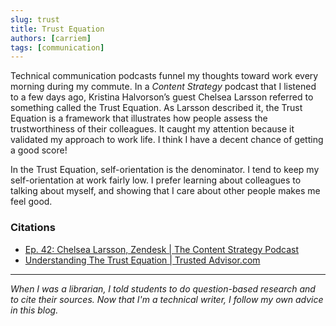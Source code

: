 ```yaml
---
slug: trust
title: Trust Equation
authors: [carriem]
tags: [communication]
---
```


Technical communication podcasts funnel my thoughts toward work every morning during my commute. In a *Content Strategy* podcast that I listened to a few days ago, Kristina Halvorson’s guest Chelsea Larsson referred to something called the Trust Equation. As Larsson described it, the Trust Equation is a framework that illustrates how people assess the trustworthiness of their colleagues. It caught my attention because it validated my approach to work life. I think I have a decent chance of getting a good score!

In the Trust Equation, self-orientation is the denominator. I tend to keep my self-orientation at work fairly low. I prefer learning about colleagues to talking about myself, and showing that I care about other people  makes me feel good.

### Citations

* [Ep. 42: Chelsea Larsson, Zendesk | The Content Strategy Podcast](https://www.contentstrategy.com/episodes/episode-42-chelsea-larsson-zendesk-tactics-to-advocate-for-content-design)
* [Understanding The Trust Equation | Trusted Advisor.com](https://trustedadvisor.com/why-trust-matters/understanding-trust/understanding-the-trust-equation)

___

*When I was a librarian, I told students to do question-based research and to cite their sources. Now that I'm a technical writer, I follow my own advice in this blog.*

